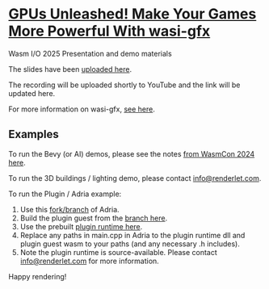 # [GPUs Unleashed! Make Your Games More Powerful With wasi-gfx](https://2025.wasm.io/sessions/gpus-unleashed-make-your-games-more-powerful-with-wasi-gfx/)
Wasm I/O 2025 Presentation and demo materials

The slides have been [uploaded here](https://github.com/renderlet/wasm-io-25/blob/main/wasmio-25.pdf).

The recording will be uploaded shortly to YouTube and the link will be updated here.

For more information on wasi-gfx, [see here](https://github.com/wasi-gfx/.github/blob/main/profile/README.md).

## Examples
To run the Bevy (or AI) demos, please see the notes [from WasmCon 2024 here](https://github.com/wasi-gfx/.github/blob/main/wasmcon-24.md).

To run the 3D buildings / lighting demo, please contact info@renderlet.com.

To run the Plugin / Adria example:
1. Use this [fork/branch](https://github.com/MendyBerger/Adria-DX12/tree/camera-position) of Adria.
2. Build the plugin guest from the [branch here](https://github.com/renderlet/glb-to-webgpu/blob/renderlet-plugin-runtime-camera-pos).
3. Use the prebuilt [plugin runtime here](https://rlt-playground.azureedge.net/public/onnx_basic_test_component.wasm).
4. Replace any paths in main.cpp in Adria to the plugin runtime dll and plugin guest wasm to your paths (and any necessary .h includes).
5. Note the plugin runtime is source-available. Please contact info@renderlet.com for more information.

Happy rendering!
